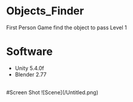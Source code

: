 # Objects_Finder
First Person Game find the object to pass Level 1
# Software
- Unity 5.4.0f
- Blender 2.77
<br>
#Screen Shot
![Scene](/Untitled.png) <br>
